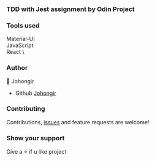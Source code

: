 ### TDD with Jest assignment by Odin Project

### Tools used

Material-UI\
JavaScript\
React \


### Author

:man: Johongir

- Github [Johongir](https://github.com/Johongirr)

### Contributing

Contributions, [issues](https://github.com/Johongirr/Cv/issues) and feature requests are welcome!

### Show your support

Give a :star: if u like project
